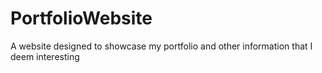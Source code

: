 # PortfolioWebsite
 A website designed to showcase my portfolio and other information that I deem interesting
